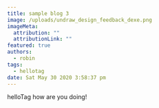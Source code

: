 ```yaml
---
title: sample blog 3
image: /uploads/undraw_design_feedback_dexe.png
imageMeta:
  attribution: ""
  attributionLink: ""
featured: true
authors:
  - robin
tags:
  - hellotag
date: Sat May 30 2020 3:58:37 pm
---
```

helloTag how are you doing!